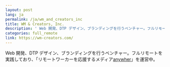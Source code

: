 ```yaml
---
layout: post
lang: ja
permalink: /ja/wm_and_creators_inc
title: WM & Creators, Inc.
description: ' Web 開発、DTP デザイン、ブランディングを行うベンチャー。フルリモートを実践しており、「リモートワーカーを応援するメディアanywher」を運営中。 '
categories: full_remote
link: https://wm-creators.com/
---
```


<p>Web 開発、DTP デザイン、ブランディングを行うベンチャー。フルリモートを実践しており、「リモートワーカーを応援するメディア<a href="https://anywher.net">anywher</a>」を運営中。</p>
